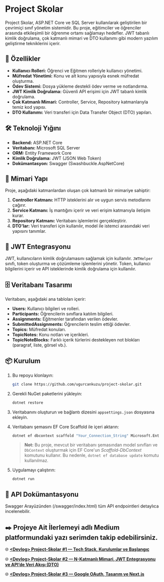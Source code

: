 # Project Skolar

Project Skolar, ASP.NET Core ve SQL Server kullanılarak geliştirilen bir çevrimiçi sınıf yönetim sistemidir. Bu proje, eğitimciler ve öğrenciler arasında etkileşimli bir öğrenme ortamı sağlamayı hedefler. JWT tabanlı kimlik doğrulama, çok katmanlı mimari ve DTO kullanımı gibi modern yazılım geliştirme tekniklerini içerir.

## 🚀 Özellikler

* **Kullanıcı Rolleri:** Öğrenci ve Eğitmen rolleriyle kullanıcı yönetimi.
* **Müfredat Yönetimi:** Konu ve alt konu yapısıyla esnek müfredat oluşturma.
* **Ödev Sistemi:** Dosya yükleme destekli ödev verme ve notlandırma.
* **JWT Kimlik Doğrulama:** Güvenli API erişimi için JWT tabanlı kimlik doğrulama.
* **Çok Katmanlı Mimari:** Controller, Service, Repository katmanlarıyla temiz kod yapısı.
* **DTO Kullanımı:** Veri transferi için Data Transfer Object (DTO) yapıları.

## 🛠️ Teknoloji Yığını

* **Backend:** ASP.NET Core
* **Veritabanı:** Microsoft SQL Server
* **ORM:** Entity Framework Core
* **Kimlik Doğrulama:** JWT (JSON Web Token)
* **Dokümantasyon:** Swagger (Swashbuckle.AspNetCore)

## 🧱 Mimari Yapı

Proje, aşağıdaki katmanlardan oluşan çok katmanlı bir mimariye sahiptir:

1. **Controller Katmanı:** HTTP isteklerini alır ve uygun servis metodlarını çağırır.
2. **Service Katmanı:** İş mantığını içerir ve veri erişim katmanıyla iletişim kurar.
3. **Repository Katmanı:** Veritabanı işlemlerini gerçekleştirir.
4. **DTO'lar:** Veri transferi için kullanılır, model ile istemci arasındaki veri yapısını tanımlar.

## 🔐 JWT Entegrasyonu

JWT, kullanıcıların kimlik doğrulamasını sağlamak için kullanılır. `JWTHelper` sınıfı, token oluşturma ve çözümleme işlemlerini yönetir. Token, kullanıcı bilgilerini içerir ve API isteklerinde kimlik doğrulama için kullanılır.

## 🗄️ Veritabanı Tasarımı

Veritabanı, aşağıdaki ana tabloları içerir:

* **Users:** Kullanıcı bilgileri ve rolleri.
* **Participants:** Öğrencilerin sınıflara katılım bilgileri.
* **Assignments:** Eğitmenler tarafından verilen ödevler.
* **SubmittedAssignments:** Öğrencilerin teslim ettiği ödevler.
* **Topics:** Müfredat konuları.
* **TopicNotes:** Konu notları ve içerikleri.
* **TopicNoteBlocks:** Farklı içerik türlerini destekleyen not blokları (paragraf, liste, görsel vb.).

## 📦 Kurulum

1. Bu repoyu klonlayın:

   ```bash
   git clone https://github.com/ugurcankuzu/project-skolar.git
   ```

2. Gerekli NuGet paketlerini yükleyin:

   ```bash
   dotnet restore
   ```

3. Veritabanını oluşturun ve bağlantı dizesini `appsettings.json` dosyasına ekleyin.

4. Veritabanı şemasını EF Core Scaffold ile içeri aktarın:

   ```bash
   dotnet ef dbcontext scaffold "Your_Connection_String" Microsoft.EntityFrameworkCore.SqlServer --output-dir Models --context-dir Data --context YourDbContextName --force
   ```

   > **Not:** Bu proje, mevcut bir veritabanı şemasından model sınıfları ve `DbContext` oluşturmak için EF Core'un *Scaffold-DbContext* komutunu kullanır. Bu nedenle, `dotnet ef database update` komutu kullanılmaz.

5. Uygulamayı çalıştırın:

   ```bash
   dotnet run
   ```

## 📄 API Dokümantasyonu

Swagger Arayüzünden (/swagger/index.html) tüm API endpointleri detaylıca incelenebilir.

## ✒️ Projeye Ait İlerlemeyi <Devlog> adlı Medium platformundaki yazı serimden takip edebilirsiniz.

🌐 [**\<Devlog> Project-Skolar #1 — Tech Stack, Kurulumlar ve Başlangıç**](https://ugurcankzuit.medium.com/devlog-project-skolar-1-tech-stack-kurulumlar-ba%C5%9Flang%C4%B1%C3%A7-d6383ddd1698)

🌐 [**\<Devlog> Project-Skolar #2 — N-Katmanlı Mimari, JWT Entegrasyonu ve API’de Veri Akışı (DTO)**](https://medium.com/@ugurcankzuit/devlog-project-skolar-2-n-katmanl%C4%B1-mimari-jwt-entegrasyonu-ve-apide-veri-ak%C4%B1%C5%9F%C4%B1-dto-e3f9851a8724)

🌐 [**\<Devlog> Project-Skolar #3 — Google OAuth, Tasarım ve Next.js**](https://medium.com/p/ad9e560da48c)

